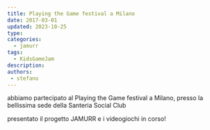 ```yaml
---
title: Playing the Game festival a Milano
date: 2017-03-01
updated: 2023-10-25
type: 
categories:
  - jamurr
tags:
  - KidsGameJam
description: 
authors: 
 - stefano
---
```


abbiamo partecipato al Playing the Game festival a Milano, presso la bellissima sede della Santeria Social Club

presentato il progetto JAMURR e i videogiochi in corso!
